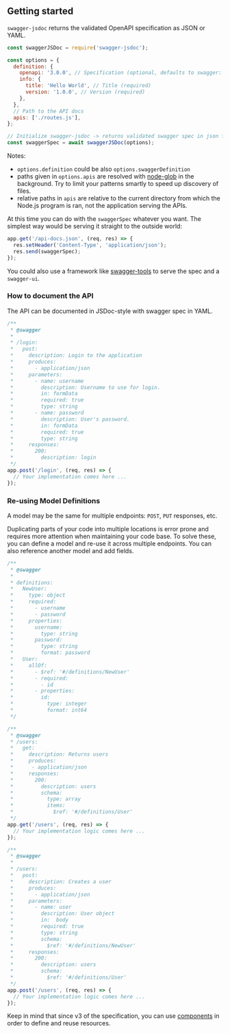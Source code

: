 ## Getting started

`swagger-jsdoc` returns the validated OpenAPI specification as JSON or YAML.

```javascript
const swaggerJSDoc = require('swagger-jsdoc');

const options = {
  definition: {
    openapi: '3.0.0', // Specification (optional, defaults to swagger: '2.0')
    info: {
      title: 'Hello World', // Title (required)
      version: '1.0.0', // Version (required)
    },
  },
  // Path to the API docs
  apis: ['./routes.js'],
};

// Initialize swagger-jsdoc -> returns validated swagger spec in json format
const swaggerSpec = await swaggerJSDoc(options);
```

Notes:

- `options.definition` could be also `options.swaggerDefinition`
- paths given in `options.apis` are resolved with [node-glob](https://github.com/isaacs/node-glob) in the background. Try to limit your patterns smartly to speed up discovery of files.
- relative paths in `apis` are relative to the current directory from which the Node.js program is ran, not the application serving the APIs.

At this time you can do with the `swaggerSpec` whatever you want.
The simplest way would be serving it straight to the outside world:

```javascript
app.get('/api-docs.json', (req, res) => {
  res.setHeader('Content-Type', 'application/json');
  res.send(swaggerSpec);
});
```

You could also use a framework like [swagger-tools](https://www.npmjs.com/package/swagger-tools) to serve the spec and a `swagger-ui`.

### How to document the API

The API can be documented in JSDoc-style with swagger spec in YAML.

```javascript
/**
 * @swagger
 *
 * /login:
 *   post:
 *     description: Login to the application
 *     produces:
 *       - application/json
 *     parameters:
 *       - name: username
 *         description: Username to use for login.
 *         in: formData
 *         required: true
 *         type: string
 *       - name: password
 *         description: User's password.
 *         in: formData
 *         required: true
 *         type: string
 *     responses:
 *       200:
 *         description: login
 */
app.post('/login', (req, res) => {
  // Your implementation comes here ...
});
```

### Re-using Model Definitions

A model may be the same for multiple endpoints: `POST`, `PUT` responses, etc.

Duplicating parts of your code into multiple locations is error prone and requires more attention when maintaining your code base. To solve these, you can define a model and re-use it across multiple endpoints. You can also reference another model and add fields.

```javascript
/**
 * @swagger
 *
 * definitions:
 *   NewUser:
 *     type: object
 *     required:
 *       - username
 *       - password
 *     properties:
 *       username:
 *         type: string
 *       password:
 *         type: string
 *         format: password
 *   User:
 *     allOf:
 *       - $ref: '#/definitions/NewUser'
 *       - required:
 *         - id
 *       - properties:
 *         id:
 *           type: integer
 *           format: int64
 */

/**
 * @swagger
 * /users:
 *   get:
 *     description: Returns users
 *     produces:
 *      - application/json
 *     responses:
 *       200:
 *         description: users
 *         schema:
 *           type: array
 *           items:
 *             $ref: '#/definitions/User'
 */
app.get('/users', (req, res) => {
  // Your implementation logic comes here ...
});

/**
 * @swagger
 *
 * /users:
 *   post:
 *     description: Creates a user
 *     produces:
 *       - application/json
 *     parameters:
 *       - name: user
 *         description: User object
 *         in:  body
 *         required: true
 *         type: string
 *         schema:
 *           $ref: '#/definitions/NewUser'
 *     responses:
 *       200:
 *         description: users
 *         schema:
 *           $ref: '#/definitions/User'
 */
app.post('/users', (req, res) => {
  // Your implementation logic comes here ...
});
```

Keep in mind that since v3 of the specification, you can use [components](https://swagger.io/docs/specification/components/) in order to define and reuse resources.
